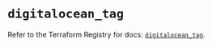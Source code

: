 # `digitalocean_tag`

Refer to the Terraform Registry for docs: [`digitalocean_tag`](https://registry.terraform.io/providers/digitalocean/digitalocean/2.60.0/docs/resources/tag).
